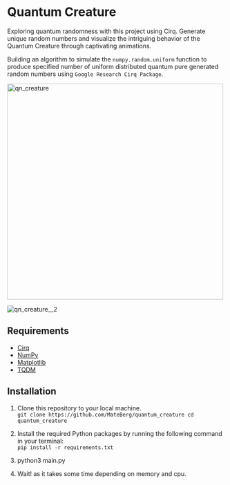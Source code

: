 # Quantum Creature
Exploring quantum randomness with this project using Cirq. Generate unique random numbers and visualize the intriguing behavior of the Quantum Creature through captivating animations.

Building an algorithm to simulate the `numpy.random.uniform` function to produce specified number of uniform distributed quantum pure generated random numbers using `Google Research Cirq Package`.

<img src="https://github.com/MateBerg/quantum_creature/assets/69548206/c4abd711-4846-492f-b993-e6d91ed5712f" alt="qn_creature" width="500"/>

![qn_creature__2](https://github.com/MateBerg/quantum_creature/assets/69548206/67343b86-3a0c-4adb-bf27-8c0400820523)

## Requirements

- [Cirq](https://github.com/quantumlib/Cirq)
- [NumPy](https://numpy.org/)
- [Matplotlib](https://matplotlib.org/)
- [TQDM](https://github.com/tqdm/tqdm)

## Installation
1) Clone this repository to your local machine.  
`git clone https://github.com/MateBerg/quantum_creature
cd quantum_creature`
 
2) Install the required Python packages by running the following command in your terminal:   
`pip install -r requirements.txt`

3) python3 main.py

4) Wait! as it takes some time depending on memory and cpu.

